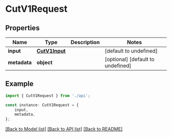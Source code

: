 # CutV1Request


## Properties

Name | Type | Description | Notes
------------ | ------------- | ------------- | -------------
**input** | [**CutV1Input**](CutV1Input.md) |  | [default to undefined]
**metadata** | **object** |  | [optional] [default to undefined]

## Example

```typescript
import { CutV1Request } from './api';

const instance: CutV1Request = {
    input,
    metadata,
};
```

[[Back to Model list]](../README.md#documentation-for-models) [[Back to API list]](../README.md#documentation-for-api-endpoints) [[Back to README]](../README.md)
